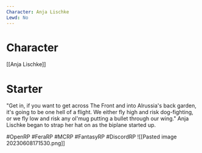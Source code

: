 ```yaml
---
Character: Anja Lischke
Lewd: No
---
```

# Character
[[Anja Lischke]]

# Starter
"Get in, if you want to get across The Front and into Alrussia's back garden, it's going to be one hell of a flight. We either fly high and risk dog-fighting, or we fly low and risk any ol'mug putting a bullet through our wing."  Anja Lischke began to strap her hat on as the biplane started up.

#OpenRP #FeraRP #MCRP #FantasyRP #DiscordRP
![[Pasted image 20230608171530.png]]